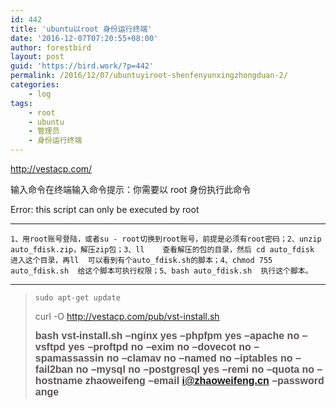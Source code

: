 ```yaml
---
id: 442
title: 'ubuntu以root 身份运行终端'
date: '2016-12-07T07:20:55+08:00'
author: forestbird
layout: post
guid: 'https://bird.work/?p=442'
permalink: /2016/12/07/ubuntuyiroot-shenfenyunxingzhongduan-2/
categories:
    - log
tags:
    - root
    - ubuntu
    - 管理员
    - 身份运行终端
---
```


http://vestacp.com/

<span class="con">输入命令在终端输入命令提示：你需要以 root 身份执行此命令</span>

<span class="con"> Error: this script can only be executed by root</span>

---

```
1、用root账号登陆，或者su - root切换到root账号，前提是必须有root密码；2、unzip auto_fdisk.zip，解压zip包；3、ll    查看解压的包的目录，然后 cd auto_fdisk    进入这个目录，再ll  可以看到有个auto_fdisk.sh的脚本；4、chmod 755 auto_fdisk.sh  给这个脚本可执行权限；5、bash auto_fdisk.sh  执行这个脚本。
```

---

> ```
> sudo apt-get update
> ```
> 
> curl -O http://vestacp.com/pub/vst-install.sh
> 
> <span style="color: rgb(92, 84, 85); font-family: Arial, Helvetica, sans-serif; font-size: 16px; font-weight: bold;">bash vst-install.sh –nginx yes –phpfpm yes –apache no –vsftpd yes –proftpd no –exim no –dovecot no –spamassassin no –clamav no –named no –iptables no –fail2ban no –mysql no –postgresql yes –remi no –quota no –hostname zhaoweifeng –email i@zhaoweifeng.cn –password ange</span>